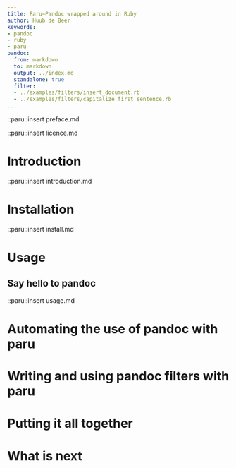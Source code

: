 ```yaml
---
title: Paru—Pandoc wrapped around in Ruby
author: Huub de Beer
keywords:
- pandoc
- ruby
- paru
pandoc:
  from: markdown
  to: markdown
  output: ../index.md
  standalone: true
  filter:
  - ../examples/filters/insert_document.rb
  - ../examples/filters/capitalize_first_sentence.rb
...
```


::paru::insert preface.md

::paru::insert licence.md

# Introduction

::paru::insert introduction.md

# Installation

::paru::insert install.md

# Usage

## Say hello to pandoc

::paru::insert usage.md

# Automating the use of pandoc with paru

# Writing and using pandoc filters with paru

# Putting it all together

# What is next
